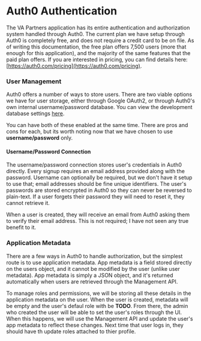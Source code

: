 # Auth0 Authentication

The VA Partners application has its entire authentication and authorization system handled through
Auth0. The current plan we have setup through Auth0 is completely free, and does not require a
credit card to be on file. As of writing this documentation, the free plan offers 7,500 users (more
that enough for this application), and the majority of the same features that the paid plan offers.
If you are interested in pricing, you can find details here: [https://auth0.com/pricing](https://auth0.com/pricing).

### User Management

Auth0 offers a number of ways to store users. There are two viable options we have for user storage,
either through Google OAuth2, or through Auth0's own internal username/password database.
You can view the development database settings [here](https://manage.auth0.com/dashboard/us/dev-edn8nssry67zy267/connections/database/con_8o8tJEp7ZUsfCoT4/settings).

You can have both of these enabled at the same time. There are pros and cons for each, but its
worth noting now that we have chosen to use **username/password** only.

#### Username/Password Connection

The username/password connection stores user's credentials in Auth0 directly. Every signup requires
an email address provided along with the password. Username can optionally be required, but we don't
have it setup to use that; email addresses should be fine unique identifiers. The user's passwords
are stored encrypted in Auth0 so they can never be reversed to plain-text. If a user forgets their
password they will need to reset it, they cannot retrieve it.

When a user is created, they will receive an email from Auth0 asking them to verify their email
address. This is not required; I have not seen any true benefit to it.

### Application Metadata

There are a few ways in Auth0 to handle authorization, but the simplest route is to use application
metadata. App metadata is a field stored directly on the users object, and it cannot be modified by
the user (unlike user metadata). App metadata is simply a JSON object, and it's returned
automatically when users are retrieved through the Management API. 

To manage roles and permissions, we will be storing all these details in the application metadata
on the user. When the user is created, metadata will be empty and the user's defaul role with be
**TODO**. From there, the admin who created the user will be able to set the user's roles through
the UI. When this happens, we will use the Management API and update the user's app metadata to
reflect these changes. Next time that user logs in, they should have th update roles attached to
thier profile.
